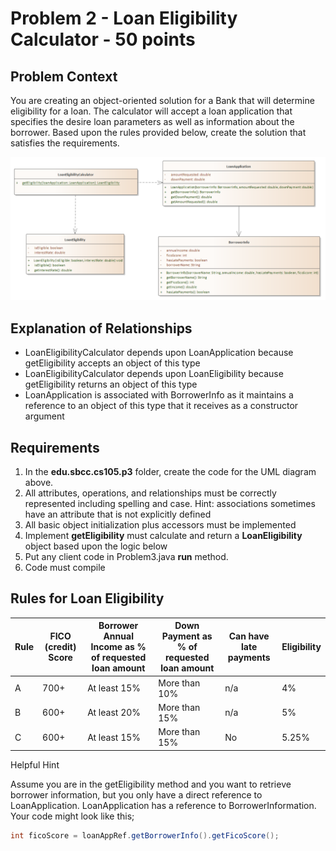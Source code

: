 # Problem 2 - Loan Eligibility Calculator - 50 points

## Problem Context

You are creating an object-oriented solution for a Bank that will determine eligibility for a loan.  The calculator will accept a loan application that specifies the desire loan parameters as well as information about the borrower. Based upon the rules provided below, create the solution that satisfies the requirements.

![](images/LoanEligibility-Regular.png)

## Explanation of Relationships

- LoanEligibilityCalculator depends upon LoanApplication because getEligibility accepts an object of this type
- LoanEligibilityCalculator depends upon LoanEligibility because getEligibility returns an object of this type
- LoanApplication is associated with BorrowerInfo as it maintains a reference to an object of this type that it receives as a constructor argument

## Requirements

1. In the **edu.sbcc.cs105.p3** folder, create the code for the UML diagram above.
2. All attributes, operations, and relationships must be correctly represented including spelling and case. Hint: associations sometimes have an attribute that is not explicitly defined
3. All basic object initialization plus accessors must be implemented
4. Implement **getEligibility** must calculate and return a **LoanEligibility** object based upon the logic below
5. Put any client code in Problem3.java **run** method.
6. Code must compile

## Rules for Loan Eligibility

| **Rule** | **FICO  (credit) Score** | **Borrower  Annual Income as % of requested loan amount** | **Down  Payment as % of requested loan amount** | **Can  have late payments** | **Eligibility** |
| -------- | ------------------------ | --------------------------------------------------------- | ----------------------------------------------- | --------------------------- | --------------- |
| A        | 700+                     | At least 15%                                              | More than 10%                                   | n/a                         | 4%              |
| B        | 600+                     | At least 20%                                              | More than 15%                                   | n/a                         | 5%              |
| C        | 600+                     | At least 15%                                              | More than 15%                                   | No                          | 5.25%           |

Helpful Hint

Assume you are in the getEligibility method and you want to retrieve borrower information, but you only have a direct reference to LoanApplication. LoanApplication has a reference to BorrowerInformation. Your code might look like this;

```Java
int ficoScore = loanAppRef.getBorrowerInfo().getFicoScore();
```

